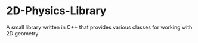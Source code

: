 # 2D-Physics-Library
A small library written in C++ that provides various classes for working with 2D geometry
